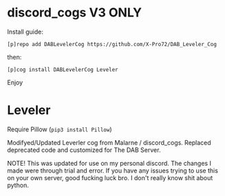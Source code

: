 # discord_cogs V3 ONLY

Install guide:

`[p]repo add DABLevelerCog https://github.com/X-Pro72/DAB_Leveler_Cog`

then:

`[p]cog install DABLevelerCog Leveler`

Enjoy

# Leveler
Require Pillow (`pip3 install Pillow`)

Modifyed/Updated Leverler cog from Malarne / discord_cogs.
Replaced deprecated code and customized for The DAB Server.

NOTE!
This was updated for use on my personal discord. 
The changes I made were through trial and error.
If you have any issues trying to use this on your own server, good fucking luck bro.
I don't really know shit about python.
